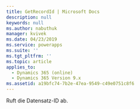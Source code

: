 ```yaml
---
title: GetRecordId | Microsoft Docs
description: null
keywords: null
ms.author: nabuthuk
manager: kvivek
ms.date: 04/23/2019
ms.service: powerapps
ms.suite: ''
ms.tgt_pltfrm: ''
ms.topic: article
applies_to:
  - Dynamics 365 (online)
  - Dynamics 365 Version 9.x
ms.assetid: a19bfc74-7b2e-47ea-9549-c49e0751c8f6
---
```

Ruft die Datensatz-ID ab.
